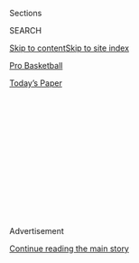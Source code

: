 <div id="app">

<div>

<div>

<div>

<div class="NYTAppHideMasthead css-1q2w90k e1suatyy0">

<div class="section css-ui9rw0 e1suatyy2">

<div class="css-eph4ug er09x8g0">

<div class="css-6n7j50">

</div>

<span class="css-1dv1kvn">Sections</span>

<div class="css-10488qs">

<span class="css-1dv1kvn">SEARCH</span>

</div>

[Skip to content](#site-content)[Skip to site index](#site-index)

</div>

<div id="masthead-section-label" class="css-1wr3we4 eaxe0e00">

[Pro
Basketball](https://www.nytimes3xbfgragh.onion/section/sports/basketball)

</div>

<div class="css-10698na e1huz5gh0">

</div>

</div>

<div id="masthead-bar-one" class="section hasLinks css-15hmgas e1csuq9d3">

<div class="css-uqyvli e1csuq9d0">

</div>

<div class="css-1uqjmks e1csuq9d1">

</div>

<div class="css-9e9ivx">

[](https://myaccount.nytimes3xbfgragh.onion/auth/login?response_type=cookie&client_id=vi)

</div>

<div class="css-1bvtpon e1csuq9d2">

[Today’s
Paper](https://www.nytimes3xbfgragh.onion/section/todayspaper)

</div>

</div>

</div>

</div>

<div data-aria-hidden="false">

<div id="site-content" data-role="main">

<div>

<div class="css-1aor85t" style="opacity:0.000000001;z-index:-1;visibility:hidden">

<div class="css-1hqnpie">

<div class="css-epjblv">

<span class="css-17xtcya">[Pro
Basketball](/section/sports/basketball)</span><span class="css-x15j1o">|</span><span class="css-fwqvlz">ESPN
Suspends N.B.A. Reporter for Vulgar Reply to
Senator</span>

</div>

<div class="css-k008qs">

<div class="css-1iwv8en">

<span class="css-18z7m18"></span>

<div>

</div>

</div>

<span class="css-1n6z4y">https://nyti.ms/2OeiBbg</span>

<div class="css-1705lsu">

<div class="css-4xjgmj">

<div class="css-4skfbu" data-role="toolbar" data-aria-label="Social Media Share buttons, Save button, and Comments Panel with current comment count" data-testid="share-tools">

  - 
  - 
  - 
  - 
    
    <div class="css-6n7j50">
    
    </div>

  - 

</div>

</div>

</div>

</div>

</div>

</div>

<div class="css-13pd83m">

</div>

<div id="top-wrapper" class="css-1sy8kpn">

<div id="top-slug" class="css-l9onyx">

Advertisement

</div>

[Continue reading the main
story](#after-top)

<div class="ad top-wrapper" style="text-align:center;height:100%;display:block;min-height:250px">

<div id="top" class="place-ad" data-position="top" data-size-key="top">

</div>

</div>

<div id="after-top">

</div>

</div>

<div>

<div id="sponsor-wrapper" class="css-1hyfx7x">

<div id="sponsor-slug" class="css-19vbshk">

Supported by

</div>

[Continue reading the main
story](#after-sponsor)

<div id="sponsor" class="ad sponsor-wrapper" style="text-align:center;height:100%;display:block">

</div>

<div id="after-sponsor">

</div>

</div>

<div class="css-186x18t">

</div>

<div class="css-1vkm6nb ehdk2mb0">

# ESPN Suspends N.B.A. Reporter for Vulgar Reply to Senator

</div>

Adrian Wojnarowski, who is known for his “Woj bombs” of breaking news,
emailed a different kind to a U.S. senator.

<div class="css-79elbk" data-testid="photoviewer-wrapper">

<div class="css-z3e15g" data-testid="photoviewer-wrapper-hidden">

</div>

<div class="css-1a48zt4 ehw59r15" data-testid="photoviewer-children">

![<span class="css-16f3y1r e13ogyst0" data-aria-hidden="true">The ESPN
reporter Adrian Wojnarowski at the N.B.A. draft in Brooklyn last
year.</span><span class="css-cnj6d5 e1z0qqy90" itemprop="copyrightHolder"><span class="css-1ly73wi e1tej78p0">Credit...</span><span><span>Nathaniel
S. Butler/NBAE, via Getty
Images</span></span></span>](https://static01.graylady3jvrrxbe.onion/images/2020/07/13/sports/12woj-hawley-print/12-woj-hawley-articleLarge.jpg?quality=75&auto=webp&disable=upscale)

</div>

</div>

<div class="css-18e8msd">

<div class="css-vp77d3 epjyd6m0">

<div class="css-hus3qt ey68jwv0" data-aria-hidden="true">

[![Kevin
Draper](https://static01.graylady3jvrrxbe.onion/images/2018/07/18/multimedia/author-kevin-draper/author-kevin-draper-thumbLarge.png
"Kevin Draper")](https://www.nytimes3xbfgragh.onion/by/kevin-draper)

</div>

<div class="css-1baulvz">

By [<span class="css-1baulvz last-byline" itemprop="name">Kevin
Draper</span>](https://www.nytimes3xbfgragh.onion/by/kevin-draper)

</div>

</div>

  - 
    
    <div class="css-ld3wwf e16638kd2">
    
    July 12,
    2020
    
    </div>

  - 
    
    <div class="css-4xjgmj">
    
    <div class="css-d8bdto" data-role="toolbar" data-aria-label="Social Media Share buttons, Save button, and Comments Panel with current comment count" data-testid="share-tools">
    
      - 
      - 
      - 
      - 
        
        <div class="css-6n7j50">
        
        </div>
    
      - 
    
    </div>
    
    </div>

</div>

</div>

<div class="section meteredContent css-1r7ky0e" name="articleBody" itemprop="articleBody">

<div class="css-1fanzo5 StoryBodyCompanionColumn">

<div class="css-53u6y8">

ESPN’s most prominent basketball reporter has been suspended for a
two-word vulgar email reply to the office of a United States senator on
Friday morning in response to the senator’s critical statements about
the N.B.A.’s relationship with China.

The reporter, Adrian Wojnarowski, sent the email to the office of Josh
Hawley, a Republican senator from Missouri, who posted a screenshot of
it [on
Twitter](https://twitter.com/HawleyMO/status/1281604989593559040).

The suspension, which was confirmed by someone close to Wojnarowski,
means he will not be traveling this week to report on the N.B.A.’s
resumed season at the ESPN Wide World of Sports Complex at Walt Disney
World in Florida. On a [recent podcast
episode](http://www.espn.com/espnradio/play?id=29399672), Wojnarowski
said he had sent a number of packages to the Orlando area in advance of
his planned arrival on Sunday.

Hours after sending the email, Wojnarowski
[apologized](https://twitter.com/wojespn/status/1281650976319868930),
saying he was “disrespectful” and “made a regrettable mistake.” ESPN
[called](https://twitter.com/ESPNPR/status/1281651168406654978) his
email “inexcusable” and said it would address it with him internally. A
spokesman declined to comment on the suspension.

</div>

</div>

<div class="css-1fanzo5 StoryBodyCompanionColumn">

<div class="css-53u6y8">

The Washington Post
[reported](https://www.washingtonpost.com/sports/2020/07/12/adrian-wojnarowski-suspended-espn-email-senator-josh-hawley/)
the suspension would be from one to two weeks.

Wojnarowski was responding to an email sent by Hawley’s press office to
a number of journalists, criticizing the N.B.A. for “kowtowing to
Beijing” and its decision to allow players to [wear social justice
messages on their
jerseys](https://www.espn.com/nba/story/_/id/29430249/equality-tops-list-nba-players-most-popular-social-justice-jersey-messages)
during the coming restart of the N.B.A. season in Florida.

The list of acceptable messages, which was agreed to by the N.B.A. and
the union representing the players, includes “Black Lives Matter” and “I
Can’t Breathe.” None reference last year’s widespread protests in Hong
Kong or [China’s increasing
grip](https://www.nytimes3xbfgragh.onion/2020/07/08/world/asia/hong-kong-students-protests-china.html)
on the city.

The matter called into question Wojnarowski’s distance from a league he
covers and appeared to be defending. Hawley has been known to
selectively criticize the N.B.A.’s relationship with China.

The N.B.A. has been a frequent target for many Republicans since the
[league’s rift with
China](https://www.nytimes3xbfgragh.onion/2019/10/06/sports/daryl-morey-rockets-china.html)
began before the season started. Several castigated the N.B.A. —
accusing the league of not firmly standing behind Daryl Morey, the
Houston Rockets’ general manager, who posted an image on Twitter that
was supportive of the pro-democracy Hong Kong protesters in October.
This [incensed the Chinese
government](https://www.nytimes3xbfgragh.onion/2019/10/17/sports/basketball/nba-china-adam-silver.html),
which has since limited its business with the N.B.A.

Senator Ted Cruz, Republican of Texas, even called for the N.B.A.
commissioner, Adam Silver, to [testify on the
subject](https://www.dallasnews.com/news/politics/2019/10/13/in-hong-kong-cruz-decries-china-dictatorship-blasts-nba-for-censoring-houston-rockets-gm/).
When prominent and frequently outspoken league figures like Steve Kerr,
LeBron James and James Harden were asked about Morey’s comments, they
either demurred or [declined to support
Morey](https://www.nytimes3xbfgragh.onion/2019/10/14/sports/basketball/lebron-james-china.html).

</div>

</div>

<div class="css-1fanzo5 StoryBodyCompanionColumn">

<div class="css-53u6y8">

When it comes to the leader of their own party, President Trump,
Republicans have mostly been silent, including after Trump [said to
Axios](https://t.co/465G1hhrEf?amp=1) that he wanted to avoid punishing
China for its mass internment of ethnic
[Uighurs](https://www.nytimes3xbfgragh.onion/2020/07/06/world/asia/china-xinjiang-uighur-court.html)
last year because of ongoing trade talks. Trump has also spoken warmly
about President Xi Jinping of China, referring to him as “a friend of
mine” and “an incredible guy,” and urged the country to [investigate the
Bidens](https://www.nytimes3xbfgragh.onion/2019/10/03/us/politics/trump-china-bidens.html).

</div>

</div>

<div class="css-cfo9c3">

</div>

<div class="css-1fanzo5 StoryBodyCompanionColumn">

<div class="css-53u6y8">

After Wojnarowski’s tweet, conservative critics like the sports blogger
Clay Travis pounced. Travis [sarcastically
tweeted](https://twitter.com/ClayTravis/status/1281623169678422016)
about ESPN’s “left-wing bias,” and Hawley reshared that tweet with his
followers. Travis’s site, Outkick, later was first to report about
Wojnarowski’s suspension.

For years, conservative critics, and often some competitors, have
[accused
ESPN](https://www.nytimes3xbfgragh.onion/2017/05/01/sports/espn-layoffs-sports-politics-bias.html)
of liberal bias and claimed, with little evidence, that it has resulted
in lower ratings. Still, Jimmy Pitaro, who became ESPN’s president in
2018, has sought to steer the network in a direction that focuses more
on what happens on the field. In the last few months, that position has
been challenged, as there have been few sports to cover because of the
coronavirus pandemic and as athletes have spoken out about racism in the
wake of the killing of George Floyd in police custody.

Sopan Deb contributed reporting.

</div>

</div>

<div>

</div>

</div>

<div>

</div>

<div>

</div>

<div>

</div>

<div>

<div id="bottom-wrapper" class="css-1ede5it">

<div id="bottom-slug" class="css-l9onyx">

Advertisement

</div>

[Continue reading the main
story](#after-bottom)

<div id="bottom" class="ad bottom-wrapper" style="text-align:center;height:100%;display:block;min-height:90px">

</div>

<div id="after-bottom">

</div>

</div>

</div>

</div>

</div>

## Site Index

<div>

</div>

## Site Information Navigation

  - [© <span>2020</span> <span>The New York Times
    Company</span>](https://help.nytimes3xbfgragh.onion/hc/en-us/articles/115014792127-Copyright-notice)

<!-- end list -->

  - [NYTCo](https://www.nytco.com/)
  - [Contact
    Us](https://help.nytimes3xbfgragh.onion/hc/en-us/articles/115015385887-Contact-Us)
  - [Work with us](https://www.nytco.com/careers/)
  - [Advertise](https://nytmediakit.com/)
  - [T Brand Studio](http://www.tbrandstudio.com/)
  - [Your Ad
    Choices](https://www.nytimes3xbfgragh.onion/privacy/cookie-policy#how-do-i-manage-trackers)
  - [Privacy](https://www.nytimes3xbfgragh.onion/privacy)
  - [Terms of
    Service](https://help.nytimes3xbfgragh.onion/hc/en-us/articles/115014893428-Terms-of-service)
  - [Terms of
    Sale](https://help.nytimes3xbfgragh.onion/hc/en-us/articles/115014893968-Terms-of-sale)
  - [Site
    Map](https://spiderbites.nytimes3xbfgragh.onion)
  - [Help](https://help.nytimes3xbfgragh.onion/hc/en-us)
  - [Subscriptions](https://www.nytimes3xbfgragh.onion/subscription?campaignId=37WXW)

</div>

</div>

</div>

</div>
